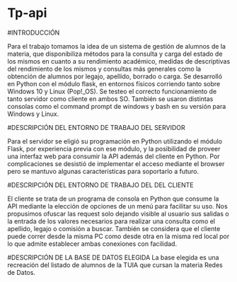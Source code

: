 # Tp-api

#INTRODUCCIÓN

Para el trabajo tomamos la idea de un sistema de gestión de alumnos de la materia, que disponibiliza métodos para la consulta y carga del estado de los mismos en cuanto a su rendimiento académico, medidas de descriptivas del rendimiento de los mismos y consultas más generales como la obtención de alumnos por legajo, apellido, borrado o carga.
Se desarrolló en Python con el módulo flask, en entornos físicos corriendo tanto sobre Windows 10 y Linux (Pop!_OS). Se testeo el correcto funcionamiento de tanto servidor como cliente en ambos SO.
También se usaron distintas consolas como el command prompt de windows y bash en su versión para Windows y Linux.

#DESCRIPCIÓN DEL ENTORNO DE TRABAJO DEL SERVIDOR

Para el servidor se eligió su programación en Python utilizando el módulo Flask, por experiencia previa con ese módulo, y la posibilidad de proveer una interfaz web para consumir la API además del cliente en Python. Por complicaciones se desistió de implementar el acceso mediante el browser pero se mantuvo algunas características para soportarlo a futuro.  

#DESCRIPCIÓN DEL ENTORNO DE TRABAJO DEL DEL CLIENTE

El cliente se trata de un programa de consola en Python que consume la API mediante la elección de opciones de un menú para facilitar su uso. 
Nos propusimos ofuscar las request solo dejando visible al usuario sus salidas o la entrada de los valores necesarios para realizar una consulta como el apellido, legajo o comisión a buscar.
También se considera que el cliente puede correr desde la misma PC como desde otra en la misma red local por lo que admite establecer ambas conexiones con facilidad.

#DESCRIPCIÓN DE LA BASE DE DATOS ELEGIDA
La base elegida es una recreación del listado de alumnos de la TUIA que cursan la materia Redes de Datos.


